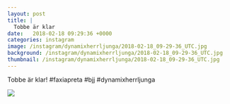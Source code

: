 ```yaml
---
layout: post
title: |
  Tobbe är klar
date:   2018-02-18 09:29:36 +0000
categories: instagram
image: /instagram/dynamixherrljunga/2018-02-18_09-29-36_UTC.jpg
background: /instagram/dynamixherrljunga/2018-02-18_09-29-36_UTC.jpg
thumbnail: /instagram/dynamixherrljunga/2018-02-18_09-29-36_UTC.jpg
---
```

Tobbe är klar! #faxiapreta #bjj #dynamixherrljunga



<img src='/www-dynamix-herrljunga/instagram/dynamixherrljunga/2018-02-18_09-29-36_UTC.jpg' class='img-fluid' />
